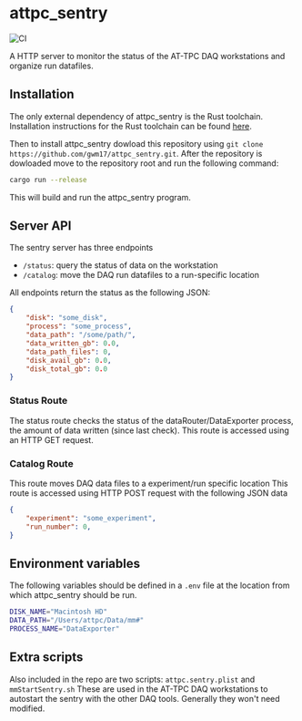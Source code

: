 # attpc_sentry
![CI](https://github.com/ATTPC/attpc_sentry/actions/workflows/ci.yml/badge.svg)

A HTTP server to monitor the status of the AT-TPC DAQ workstations and
organize run datafiles.

## Installation

The only external dependency of attpc_sentry is the Rust toolchain. Installation instructions for
the Rust toolchain can be found [here](https://rust-lang.org).

Then to install attpc_sentry dowload this repository using 
`git clone https://github.com/gwm17/attpc_sentry.git`. After the repository is dowloaded move to
the repository root and run the following command:

```bash
cargo run --release 
```

This will build and run the attpc_sentry program.

## Server API

The sentry server has three endpoints

- `/status`: query the status of data on the workstation 
- `/catalog`: move the DAQ run datafiles to a run-specific location

All endpoints return the status as the following JSON:

```json
{
    "disk": "some_disk",
    "process": "some_process",
    "data_path": "/some/path/",
    "data_written_gb": 0.0,
    "data_path_files": 0,
    "disk_avail_gb": 0.0,
    "disk_total_gb": 0.0
}
```


### Status Route

The status route checks the status of the dataRouter/DataExporter
process, the amount of data written (since last check). This route
is accessed using an HTTP GET request.

### Catalog Route

This route moves DAQ data files to a experiment/run specific location
This route is accessed using HTTP POST request with the following
JSON data

```json
{
    "experiment": "some_experiment",
    "run_number": 0,
}
```

## Environment variables

The following variables should be defined in a `.env` file at the location
from which attpc_sentry should be run.

```bash
DISK_NAME="Macintosh HD"
DATA_PATH="/Users/attpc/Data/mm#"
PROCESS_NAME="DataExporter"
```

## Extra scripts

Also included in the repo are two scripts: `attpc.sentry.plist` and `mmStartSentry.sh`
These are used in the AT-TPC DAQ workstations to autostart the sentry with the other 
DAQ tools. Generally they won't need modified.

